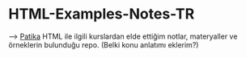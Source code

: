 # HTML-Examples-Notes-TR
--> [Patika](https://app.patika.dev)
HTML ile ilgili kurslardan elde ettiğim notlar, materyaller ve örneklerin bulunduğu repo.
(Belki konu anlatımı eklerim?)